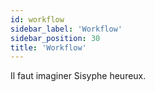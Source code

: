 ```yaml
---
id: workflow
sidebar_label: 'Workflow'
sidebar_position: 30
title: 'Workflow'
---
```


Il faut imaginer Sisyphe heureux.
